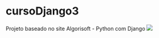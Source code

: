 # cursoDjango3
Projeto baseado no site Algorisoft - Python com Django
![](/home/plautz/PycharmProjects/algorisoft/asserts/images/dbase.png)
